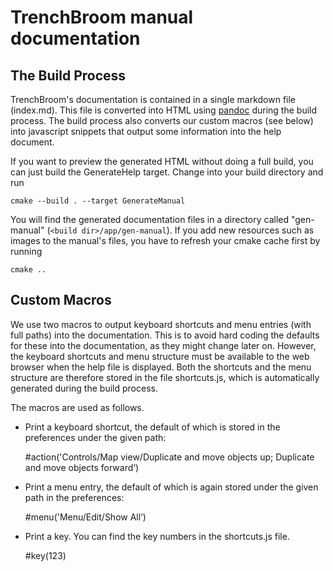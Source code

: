 # TrenchBroom manual documentation

## The Build Process

TrenchBroom's documentation is contained in a single markdown file (index.md). This file is converted into HTML
using [pandoc](http://www.pandoc.org) during the build process. The build process also converts our custom macros (see
below) into javascript snippets that output some information into the help document.

If you want to preview the generated HTML without doing a full build, you can just build the GenerateHelp target. Change
into your build directory and run

    cmake --build . --target GenerateManual

You will find the generated documentation files in a directory called "gen-manual" (`<build dir>/app/gen-manual`). If
you add new resources such as images to the manual's files, you have to refresh your cmake cache first by running

    cmake ..

## Custom Macros

We use two macros to output keyboard shortcuts and menu entries (with full paths) into the documentation. This is to
avoid hard coding the defaults for these into the documentation, as they might change later on. However, the keyboard
shortcuts and menu structure must be available to the web browser when the help file is displayed. Both the shortcuts
and the menu structure are therefore stored in the file shortcuts.js, which is automatically generated during the build
process.

The macros are used as follows.

- Print a keyboard shortcut, the default of which is stored in the preferences under the given path:

  \#action('Controls/Map view/Duplicate and move objects up; Duplicate and move objects forward‘)

- Print a menu entry, the default of which is again stored under the given path in the preferences:

  \#menu('Menu/Edit/Show All‘)

- Print a key. You can find the key numbers in the shortcuts.js file.

  \#key(123)

